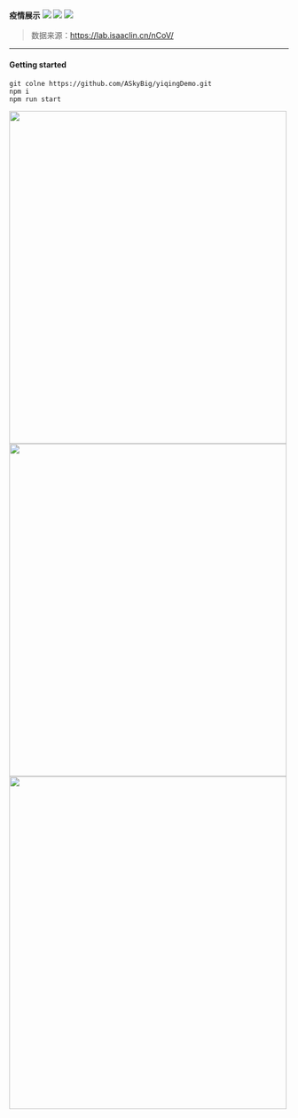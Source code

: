 ### `疫情展示` ![](https://img.shields.io/badge/react-v16.3.0-red) ![](https://img.shields.io/badge/echarts-v4.6.0-blue) ![](https://img.shields.io/badge/styled-component-v5.0.1-orange)

> 数据来源：https://lab.isaaclin.cn/nCoV/
---

#### Getting started
```
git colne https://github.com/ASkyBig/yiqingDemo.git
npm i
npm run start
```
<img src="https://askybig.github.io/ImageStore/yq1.png" height="600" width="500">
<img src="https://askybig.github.io/ImageStore/yq2.jpg" height="600" width="500">
<img src="https://askybig.github.io/ImageStore/yq3.jpg" height="600" width="500">
